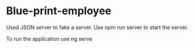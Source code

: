 # Blue-print-employee


Used JSON server to fake a server.
Use npm run server to start the server.


To run the application use ng serve
